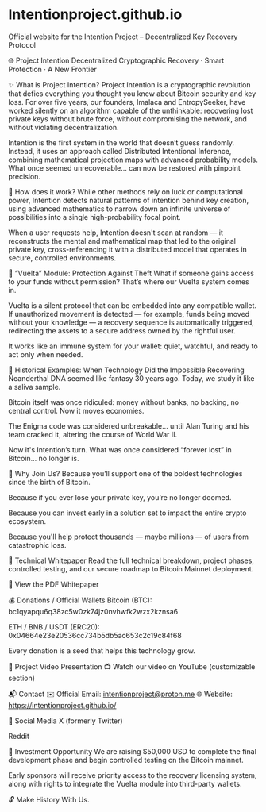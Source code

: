 # Intentionproject.github.io
Official website for the Intention Project – Decentralized Key Recovery Protocol

🌐 Project Intention
Decentralized Cryptographic Recovery · Smart Protection · A New Frontier

✨ What is Project Intention?
Project Intention is a cryptographic revolution that defies everything you thought you knew about Bitcoin security and key loss. For over five years, our founders, Imalaca and EntropySeeker, have worked silently on an algorithm capable of the unthinkable: recovering lost private keys without brute force, without compromising the network, and without violating decentralization.

Intention is the first system in the world that doesn’t guess randomly. Instead, it uses an approach called Distributed Intentional Inference, combining mathematical projection maps with advanced probability models.
What once seemed unrecoverable… can now be restored with pinpoint precision.

🧠 How does it work?
While other methods rely on luck or computational power, Intention detects natural patterns of intention behind key creation, using advanced mathematics to narrow down an infinite universe of possibilities into a single high-probability focal point.

When a user requests help, Intention doesn't scan at random — it reconstructs the mental and mathematical map that led to the original private key, cross-referencing it with a distributed model that operates in secure, controlled environments.

🔁 “Vuelta” Module: Protection Against Theft
What if someone gains access to your funds without permission?
That’s where our Vuelta system comes in.

Vuelta is a silent protocol that can be embedded into any compatible wallet. If unauthorized movement is detected — for example, funds being moved without your knowledge — a recovery sequence is automatically triggered, redirecting the assets to a secure address owned by the rightful user.

It works like an immune system for your wallet: quiet, watchful, and ready to act only when needed.

🧬 Historical Examples: When Technology Did the Impossible
Recovering Neanderthal DNA seemed like fantasy 30 years ago. Today, we study it like a saliva sample.

Bitcoin itself was once ridiculed: money without banks, no backing, no central control. Now it moves economies.

The Enigma code was considered unbreakable… until Alan Turing and his team cracked it, altering the course of World War II.

Now it's Intention’s turn.
What was once considered “forever lost” in Bitcoin… no longer is.

🎯 Why Join Us?
Because you’ll support one of the boldest technologies since the birth of Bitcoin.

Because if you ever lose your private key, you’re no longer doomed.

Because you can invest early in a solution set to impact the entire crypto ecosystem.

Because you'll help protect thousands — maybe millions — of users from catastrophic loss.

🧾 Technical Whitepaper
Read the full technical breakdown, project phases, controlled testing, and our secure roadmap to Bitcoin Mainnet deployment.

📄 View the PDF Whitepaper

💰 Donations / Official Wallets
Bitcoin (BTC): bc1qyapqu6q38zc5w0zk74jz0nvhwfk2wzx2kznsa6

ETH / BNB / USDT (ERC20): 0x04664e23e20536cc734b5db5ac653c2c19c84f68

Every donation is a seed that helps this technology grow.

🎥 Project Video Presentation
📺 Watch our video on YouTube (customizable section)

📬 Contact
✉️ Official Email: intentionproject@proton.me
🌐 Website: https://intentionproject.github.io/

📢 Social Media
X (formerly Twitter)

Reddit

💼 Investment Opportunity
We are raising $50,000 USD to complete the final development phase and begin controlled testing on the Bitcoin mainnet.

Early sponsors will receive priority access to the recovery licensing system, along with rights to integrate the Vuelta module into third-party wallets.

🔓 Make History With Us.
